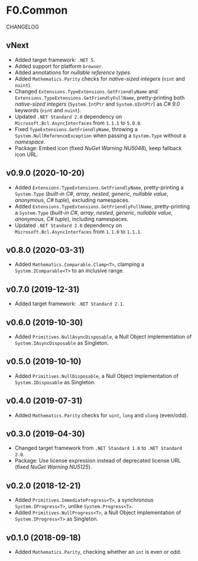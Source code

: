 # F0.Common
CHANGELOG

## vNext
- Added target framework: `.NET 5`.
- Added support for platform `browser`.
- Added annotations for _nullable reference types_.
- Added `Mathematics.Parity` checks for _native-sized integers_ (`nint` and `nuint`).
- Changed `Extensions.TypeExtensions.GetFriendlyName` and `Extensions.TypeExtensions.GetFriendlyFullName`, pretty-printing both _native-sized integers_ (`System.IntPtr` and `System.UIntPtr`) as _C# 9.0_ keywords (`nint` and `nuint`).
- Updated `.NET Standard 2.0` dependency on `Microsoft.Bcl.AsyncInterfaces` from `1.1.1` to `5.0.0`.
- Fixed `TypeExtensions.GetFriendlyName`, throwing a `System.NullReferenceException` when passing a `System.Type` without a _namespace_.
- Package: Embed icon (fixed _NuGet Warning NU5048_), keep fallback icon URL.

## v0.9.0 (2020-10-20)
- Added `Extensions.TypeExtensions.GetFriendlyName`, pretty-printing a `System.Type` (_built-in C#_, _array_, _nested_, _generic_, _nullable value_, _anonymous_, _C# tuple_), excluding namespaces.
- Added `Extensions.TypeExtensions.GetFriendlyFullName`, pretty-printing a `System.Type` (_built-in C#_, _array_, _nested_, _generic_, _nullable value_, _anonymous_, _C# tuple_), including namespaces.
- Updated `.NET Standard 2.0` dependency on `Microsoft.Bcl.AsyncInterfaces` from `1.1.0` to `1.1.1`.

## v0.8.0 (2020-03-31)
- Added `Mathematics.Comparable.Clamp<T>`, clamping a `System.IComparable<T>` to an inclusive range.

## v0.7.0 (2019-12-31)
- Added target framework: `.NET Standard 2.1`.

## v0.6.0 (2019-10-30)
- Added `Primitives.NullAsyncDisposable`, a Null Object implementation of `System.IAsyncDisposable` as Singleton.

## v0.5.0 (2019-10-10)
- Added `Primitives.NullDisposable`, a Null Object implementation of `System.IDisposable` as Singleton.

## v0.4.0 (2019-07-31)
- Added `Mathematics.Parity` checks for `uint`, `long` and `ulong` (even/odd).

## v0.3.0 (2019-04-30)
- Changed target framework from `.NET Standard 1.0` to `.NET Standard 2.0`.
- Package: Use license expression instead of deprecated license URL (fixed _NuGet Warning NU5125_).

## v0.2.0 (2018-12-21)
- Added `Primitives.ImmediateProgress<T>`, a synchronous `System.IProgress<T>`, unlike `System.Progress<T>`.
- Added `Primitives.NullProgress<T>`, a Null Object implementation of `System.IProgress<T>` as Singleton.

## v0.1.0 (2018-09-18)
- Added `Mathematics.Parity`, checking whether an `int` is even or odd.
